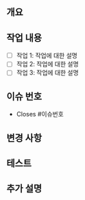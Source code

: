 ## 개요

<!-- 변경사항에 대한 간략한 설명을 작성하세요. 이 PR이 무엇을 변경하는지, 왜 필요한지를 기술하세요. -->

## 작업 내용

<!-- 이번 PR에서 수행된 작업에 대해 설명하세요. -->

- [ ] 작업 1: 작업에 대한 설명
- [ ] 작업 2: 작업에 대한 설명
- [ ] 작업 3: 작업에 대한 설명

## 이슈 번호

<!-- 관련된 이슈 번호를 태그하세요. -->

- Closes #이슈번호

## 변경 사항

<!-- 이번 PR에서 코드에 어떤 변경이 있었는지 기술하세요. -->

## 테스트

<!-- 변경된 기능이 제대로 동작하는지 확인하기 위한 테스트 방법을 작성하세요. -->

## 추가 설명

<!-- 추가적으로 참고할 사항이 있으면 작성하세요. -->
